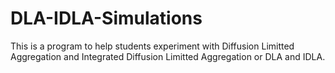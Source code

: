 # DLA-IDLA-Simulations

This is a program to help students experiment with Diffusion Limitted Aggregation and Integrated Diffusion Limitted Aggregation or DLA and IDLA.

